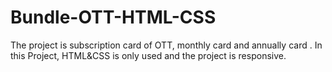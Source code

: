 # Bundle-OTT-HTML-CSS
The project is subscription card of OTT, monthly card and annually card . In this Project, HTML&amp;CSS is only used and the project is responsive. 
